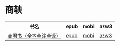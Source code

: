# 商鞅

| 书名 | epub | mobi | azw3 |
| --- | --- | --- | --- |
| [商君书（全本全注全译）](http://ct.dalanmei.com/f/31084289-572115733-89a4d7) | [epub](http://ct.dalanmei.com/f/31084289-572115733-89a4d7) | [mobi](http://ct.dalanmei.com/f/31084289-571704804-3823d4) | [azw3](http://ct.dalanmei.com/f/31084289-572140206-fbf978) |
